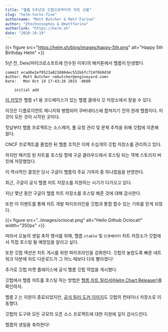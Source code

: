 ```yaml
---
title: "헬름 5주년과 깃헙으로부터의 차트 선물"
slug: "helm-turns-five"
authorname: "Matt Butcher & Matt Farina"
author: "@technosophos & @mattfarina"
authorlink: "https://helm.sh"
date: "2020-10-19"
---
```


{{< figure src="https://helm.sh/blog/images/happy-5th.png" alt="Happy 5th Birthday Helm" >}}

5년 전, Deis(마이크로소프트에 인수된 이후)의 해커톤에서 헬름이 탄생했다.
<!--more-->

```
commit ecad6e2ef9523a0218864ec552bbfc724f0b9d3d
Author: Matt Butcher <mbutcher@engineyard.com>
Date:   Mon Oct 19 17:43:26 2015 -0600

    initial add
```

[이 커밋](https://github.com/helm/helm-classic/commit/ecad6e2ef9523a0218864ec552bbfc724f0b9d3d)은 헬름 v1 용 코드베이스가 있는 헬름 클래식 깃 저장소에서 찾을 수 있다. 

이것은 디플로이먼트 매니저와 병합되어 쿠버네티스에 합쳐지기 전의 원래 헬름이다. 이것이 모든 것이 시작된 곳이다.

첫날부터 헬름 프로젝트는 소스제어, 풀 요청 관리 및 문제 추적을 위해 깃헙에 의존해 왔다. 

CNCF 프로젝트를 졸업한 뒤 헬름 조직은 이제 수십개의 깃헙 저장소를 관리하고 있다.

하지만 패키징 된 차트를 호스팅 할때 구글 클라우드에서 호스팅 되는 객체 스토리지 버킷에 저장했었다. 

이 역사적인 결정은 당시 구글이 헬름의 주요 기여자 중 하나였음을 반영한다.

최근, 구글이 공식 헬름 차트 저장소를 지원하는 시기가 다가오고 있다. 

지난 몇년 동안 구글이 헬름 차트 저장소를 호스팅 해준 것에 대해 감사한다. 

또한 이 이벤트를 통해 차트 개발 파이프라인을 깃헙과 통합 할수 있는 기회를 얻게 되었다.


{{< figure src="../images/octocat.png" alt="Hello Github Octocat!" width="350px" >}}

따라서 오늘의 생일 축하 행사를 위해,  헬름 `stable` 및 `인큐베이터` 차트 저장소가 깃헙에서 직접 호스팅 될 예정임을 알리고 싶다. 

또한 깃헙 액션은 차트 게시를 위한 파이프라인을 강화한다. 깃헙의 놀랍도록 빠른 네트워크 덕분에 차트 다운로드가 그 어느 때보다 더욱 빨라졌다!

추가로 깃헙 마켓 플레이스에 공식 헬름 깃헙 작업을 게시했다. 

깃헙에서 헬름 차트를 호스팅 하는 방법은 [헬름 차트 릴리서(Helm Chart Releaser)](https://github.com/marketplace/actions/helm-chart-releaser)를 확인하자.

헬름 2 는 지원이 종료되었지만, [공식 틸러 도커 이미지](https://github.com/orgs/helm/packages)도 깃헙의 컨테이너 저장소로 이동했다.

깃헙의 도구와 모든 규모의 오픈 소스 프로젝트에 대한 지원에 깊이 감사드린다.

헬름의 생일을 축하한다!

